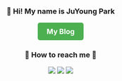 <div align="center">
<h3> 👋 Hi! My name is JuYoung Park </h3>

<a href="https://mythpoy.tistory.com" style="
  display: inline-block;
  padding: 10px 20px;
  font-size: 16px;
  font-weight: bold;
  color: white;
  background-color: #4CAF50;
  border-radius: 5px;
  text-decoration: none;
">My Blog</a>
  
<h3>📱 How to reach me 📱</h3>
<a href="https://www.instagram.com/jyp.on/"><img src="https://img.shields.io/badge/Instagram-E4405F?style=flat-square&logo=Instagram&logoColor=white&link=https://www.instagram.com/jyp.on/"/></a>
<a href="mailto:okmlnsunok@gmail.com"><img src="https://img.shields.io/badge/Gmail-d14836?style=flat-square&logo=Gmail&logoColor=white&link=okmlnsunok@gmail.com"/></a>
<a href="mailto:ju0_park@naver.com"><img src="https://img.shields.io/badge/Naver-339933?style=flat-square&logo=Naver&logoColor=white&link=ju0_park@naver.com"/></a>
</div>
